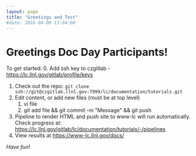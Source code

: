 ```yaml
---
layout: page
title: "Greetings and Test"
#date: 2016-04-08 13:04:00
---
```


Greetings Doc Day Participants!
===============================

To get started:
0. Add ssh key to czgitlab - https://lc.llnl.gov/gitlab/profile/keys
1. Check out the repo:
`git clone ssh://git@czgitlab.llnl.gov:7999/lc/documentation/tutorials.git`
2. Edit content, or add new files (must be at top level)
    1. vi file
    2. git add file && git commit -m "Message" && git push
3. Pipeline to render HTML and push site to www-lc will run automatically. Check progress at:
https://lc.llnl.gov/gitlab/lc/documentation/tutorials/-/pipelines
4. View results at https://www-lc.llnl.gov/docs/

*Have fun!*

